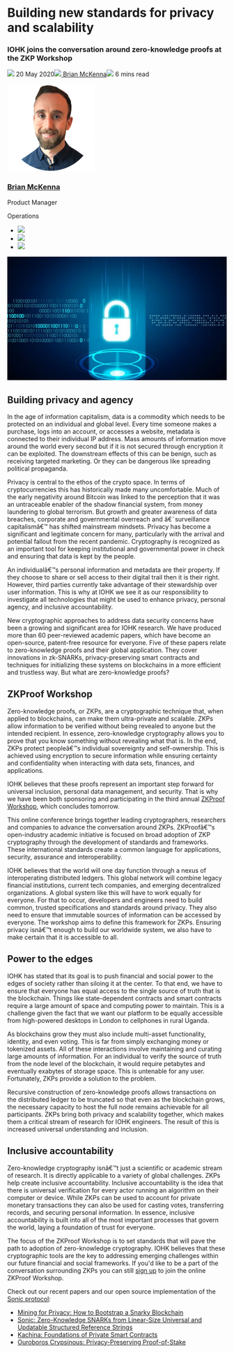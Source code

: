 # Building new standards for privacy and scalability
### **IOHK joins the conversation around zero-knowledge proofs at the ZKP Workshop**
![](img/2020-05-20-building-new-standards-for-privacy-and-scalability-with-zero-knowledge-proofs.002.png) 20 May 2020![](img/2020-05-20-building-new-standards-for-privacy-and-scalability-with-zero-knowledge-proofs.002.png)[ Brian McKenna](/en/blog/authors/brian-mckenna/page-1/)![](img/2020-05-20-building-new-standards-for-privacy-and-scalability-with-zero-knowledge-proofs.003.png) 6 mins read

![Brian McKenna](img/2020-05-20-building-new-standards-for-privacy-and-scalability-with-zero-knowledge-proofs.004.png)[](/en/blog/authors/brian-mckenna/page-1/)
### [**Brian McKenna**](/en/blog/authors/brian-mckenna/page-1/)
Product Manager

Operations

- ![](img/2020-05-20-building-new-standards-for-privacy-and-scalability-with-zero-knowledge-proofs.005.png)[](https://www.linkedin.com/in/brian-mckenna-a284341a/ "LinkedIn")
- ![](img/2020-05-20-building-new-standards-for-privacy-and-scalability-with-zero-knowledge-proofs.006.png)[](https://twitter.com/BrianMc36431138 "Twitter")
- ![](img/2020-05-20-building-new-standards-for-privacy-and-scalability-with-zero-knowledge-proofs.007.png)[](https://github.com/brian-mckenna "GitHub")

![Building new standards for privacy and scalability ](img/2020-05-20-building-new-standards-for-privacy-and-scalability-with-zero-knowledge-proofs.008.jpeg)
## **Building privacy and agency**
In the age of information capitalism, data is a commodity which needs to be protected on an individual and global level. Every time someone makes a purchase, logs into an account, or accesses a website, metadata is connected to their individual IP address. Mass amounts of information move around the world every second but if it is not secured through encryption it can be exploited. The downstream effects of this can be benign, such as receiving targeted marketing. Or they can be dangerous like spreading political propaganda.

Privacy is central to the ethos of the crypto space. In terms of cryptocurrencies this has historically made many uncomfortable. Much of the early negativity around Bitcoin was linked to the perception that it was an untraceable enabler of the shadow financial system, from money laundering to global terrorism. But growth and greater awareness of data breaches, corporate and governmental overreach and â€˜surveillance capitalismâ€™ has shifted mainstream mindsets. Privacy has become a significant and legitimate concern for many, particularly with the arrival and potential fallout from the recent pandemic. Cryptography is recognized as an important tool for keeping institutional and governmental power in check and ensuring that data is kept by the people.

An individualâ€™s personal information and metadata are their property. If they choose to share or sell access to their digital trail then it is their right. However, third parties currently take advantage of their stewardship over user information. This is why at IOHK we see it as our responsibility to investigate all technologies that might be used to enhance privacy, personal agency, and inclusive accountability. 

New cryptographic approaches to address data security concerns have been a growing and significant area for IOHK research. We have produced more than 60 peer-reviewed academic papers, which have become an open-source, patent-free resource for everyone. Five of these papers relate to zero-knowledge proofs and their global application. They cover innovations in zk-SNARKs, privacy-preserving smart contracts and techniques for initializing these systems on blockchains in a more efficient and trustless way. But what are zero-knowledge proofs?
## **ZKProof Workshop**
Zero-knowledge proofs, or ZKPs, are a cryptographic technique that, when applied to blockchains, can make them ultra-private and scalable. ZKPs allow information to be verified without being revealed to anyone but the intended recipient. In essence, zero-knowledge cryptography allows you to prove that you know something without revealing what that is. In the end, ZKPs protect peopleâ€™s individual sovereignty and self-ownership. This is achieved using encryption to secure information while ensuring certainty and confidentiality when interacting with data sets, finances, and applications.

IOHK believes that these proofs represent an important step forward for universal inclusion, personal data management, and security. That is why we have been both sponsoring and participating in the third annual [ZKProof Workshop](https://zkproof.org/events/workshop3/), which concludes tomorrow.

This online conference brings together leading cryptographers, researchers and companies to advance the conversation around ZKPs. ZKProofâ€™s open-industry academic initiative is focused on broad adoption of ZKP cryptography through the development of standards and frameworks. These international standards create a common language for applications, security, assurance and interoperability.

IOHK believes that the world will one day function through a nexus of interoperating distributed ledgers. This global network will combine legacy financial institutions, current tech companies, and emerging decentralized organizations. A global system like this will have to work equally for everyone. For that to occur, developers and engineers need to build common, trusted specifications and standards around privacy. They also need to ensure that immutable sources of information can be accessed by everyone. The workshop aims to define this framework for ZKPs. Ensuring privacy isnâ€™t enough to build our worldwide system, we also have to make certain that it is accessible to all.
## **Power to the edges**
IOHK has stated that its goal is to push financial and social power to the edges of society rather than siloing it at the center. To that end, we have to ensure that everyone has equal access to the single source of truth that is the blockchain. Things like state-dependent contracts and smart contracts require a large amount of space and computing power to maintain. This is a challenge given the fact that we want our platform to be equally accessible from high-powered desktops in London to cellphones in rural Uganda.

As blockchains grow they must also include multi-asset functionality, identity, and even voting. This is far from simply exchanging money or tokenized assets. All of these interactions involve maintaining and curating large amounts of information. For an individual to verify the source of truth from the node level of the blockchain, it would require petabytes and eventually exabytes of storage space. This is untenable for any user. Fortunately, ZKPs provide a solution to the problem.

Recursive construction of zero-knowledge proofs allows transactions on the distributed ledger to be truncated so that even as the blockchain grows, the necessary capacity to host the full node remains achievable for all participants. ZKPs bring both privacy and scalability together, which makes them a critical stream of research for IOHK engineers. The result of this is increased universal understanding and inclusion.
## **Inclusive accountability**
Zero-knowledge cryptography isnâ€™t just a scientific or academic stream of research. It is directly applicable to a variety of global challenges. ZKPs help create inclusive accountability. Inclusive accountability is the idea that there is universal verification for every actor running an algorithm on their computer or device. While ZKPs can be used to account for private monetary transactions they can also be used for casting votes, transferring records, and securing personal information. In essence, inclusive accountability is built into all of the most important processes that govern the world, laying a foundation of trust for everyone.

The focus of the ZKProof Workshop is to set standards that will pave the path to adoption of zero-knowledge cryptography. IOHK believes that these cryptographic tools are the key to addressing emerging challenges within our future financial and social frameworks. If you'd like to be a part of the conversation surrounding ZKPs you can still [sign up](https://zkproof.org/events/workshop3/) to join the online ZKProof Workshop. 

Check out our recent papers and our open source implementation of the [Sonic protocol](https://github.com/input-output-hk/sonic):

- [Mining for Privacy: How to Bootstrap a Snarky Blockchain](https://eprint.iacr.org/2020/401.pdf)
- [Sonic: Zero-Knowledge SNARKs from Linear-Size Universal and Updatable Structured Reference Strings](https://eprint.iacr.org/2019/099.pdf)
- [Kachina: Foundations of Private Smart Contracts](https://eprint.iacr.org/2020/543.pdf)
- [Ouroboros Crypsinous: Privacy-Preserving Proof-of-Stake](https://eprint.iacr.org/2018/1132.pdf)
